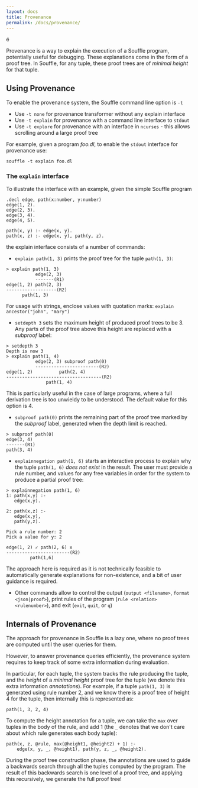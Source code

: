 ```yaml
---
layout: docs
title: Provenance
permalink: /docs/provenance/
---
```

é

Provenance is a way to explain the execution of a Souffle program, potentially useful for debugging. These explanations come in the form of a proof tree. In Souffle, for any tuple, these proof trees are of *minimal height* for that tuple.

## Using Provenance
To enable the provenance system, the Souffle command line option is `-t`
- Use `-t none` for provenance transformer without any explain interface
- Use `-t explain` for provenance with a command line interface to `stdout`
- Use `-t explore` for provenance with an interface in `ncurses` - this allows scrolling around a large proof tree

For example, given a program *foo.dl*, to enable the `stdout` interface for provenance use:
```
souffle -t explain foo.dl
```

### The `explain` interface
To illustrate the interface with an example, given the simple Souffle program
```
.decl edge, path(x:number, y:number)
edge(1, 2).
edge(2, 3).
edge(3, 4).
edge(4, 5).

path(x, y) :- edge(x, y).
path(x, z) :- edge(x, y), path(y, z).
```

the explain interface consists of a number of commands:
- `explain path(1, 3)` prints the proof tree for the tuple `path(1, 3)`:   
```
> explain path(1, 3)
           edge(2, 3)
           -------(R1)
edge(1, 2) path(2, 3)
-------------------(R2)
      path(1, 3)
```   
For usage with strings, enclose values with quotation marks: `explain ancestor("john", "mary")`
- `setdepth 3` sets the maximum height of produced proof trees to be 3. Any parts of the proof tree above this height are replaced with a *subproof* label:   
```
> setdepth 3
Depth is now 3
> explain path(1, 4)
           edge(2, 3) subproof path(0)
           ------------------------(R2)
edge(1, 2)          path(2, 4)
------------------------------------(R2)
               path(1, 4)
```   
This is particularly useful in the case of large programs, where a full derivation tree is too unwieldy to be understood. The default value for this option is 4.   
- `subproof path(0)` prints the remaining part of the proof tree marked by the *subproof* label, generated when the depth limit is reached.   
```
> subproof path(0)
edge(3, 4)
-------(R1)
path(3, 4)
```   
- `explainnegation path(1, 6)` starts an interactive process to explain why the tuple `path(1, 6)` *does not exist* in the result. The user must provide a rule number, and values for any free variables in order for the system to produce a partial proof tree:   
```
> explainnegation path(1, 6)
1: path(x,y) :-
   edge(x,y).

2: path(x,z) :-
   edge(x,y),
   path(y,z).

Pick a rule number: 2
Pick a value for y: 2

edge(1, 2) ✓ path(2, 6) x
------------------------(R2)
         path(1,6)
```   
The approach here is required as it is not technically feasible to automatically generate explanations for non-existence, and a bit of user guidance is required.   
- Other commands allow to control the output (`output <filename>`, `format <json|proof>`), print rules of the program (`rule <relation> <rulenumber>`), and exit (`exit`, `quit`, or `q`)

## Internals of Provenance
The approach for provenance in Souffle is a lazy one, where no proof trees are computed until the user queries for them.

However, to answer provenance queries efficiently, the provenance system requires to keep track of some extra information during evaluation.

In particular, for each tuple, the system tracks the rule producing the tuple, and the *height* of a *minimal height* proof tree for the tuple (we denote this extra information *annotations*). For example, if a tuple `path(1, 3)` is generated using rule number 2, and we know there is a proof tree of height 4 for the tuple, then internally this is represented as:
```
path(1, 3, 2, 4)
```

To compute the height annotation for a tuple, we can take the `max` over tuples in the body of the rule, and add 1 (the `_` denotes that we don't care about which rule generates each body tuple):
```
path(x, z, @rule, max(@height1, @height2) + 1) :-
    edge(x, y, _, @height1), path(y, z, _, @height2).
```

During the proof tree construction phase, the annotations are used to guide a backwards search through all the tuples computed by the program. The result of this backwards search is one level of a proof tree, and applying this recursively, we generate the full proof tree!
